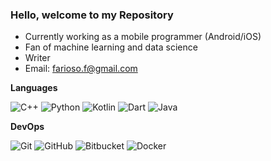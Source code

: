 ### Hello, welcome to my Repository

- Currently working as a mobile programmer (Android/iOS)
- Fan of machine learning and data science
- Writer
- Email: farioso.f@gmail.com

**Languages**

![C++](https://img.shields.io/badge/-C++-style=flat&logo=C%2B%2B&logoColor=00599C)
![Python](https://img.shields.io/badge/-Python-style=flat&logo=Python&logoColor=00599C)
![Kotlin](https://img.shields.io/badge/-Kotlin-style=flat&logo=Kotlin&logoColor=007396)
![Dart](https://img.shields.io/badge/-Dart-style=flat&logo=Dart)
![Java](https://img.shields.io/badge/-Java-style=flat&logo=Java&logoColor=00599C)

**DevOps**

![Git](https://img.shields.io/badge/-Git-style=flat&logo=git)
![GitHub](https://img.shields.io/badge/-GitHub-style=flat&logo=github)
![Bitbucket](https://img.shields.io/badge/-Bitbucket-style=flat&logo=bitbucket)
![Docker](https://img.shields.io/badge/-Docker-style=flat&logo=docker)
